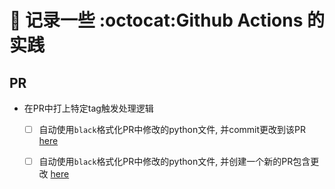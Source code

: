 # 🤔 记录一些 :octocat:Github Actions 的实践

<!--
TODO: 英文文档和链接
--> 

## PR
- 在PR中打上特定tag触发处理逻辑
  - [ ] 自动使用`black`格式化PR中修改的python文件, 并commit更改到该PR [here](./.github/workflows/snippet-pr-with-label-trigger-commit-actions.yml)
  - [ ] 自动使用`black`格式化PR中修改的python文件, 并创建一个新的PR包含更改 [here](./.github/workflows/snippet-merged-pr-with-label-trigger-pr-actions.yml)

